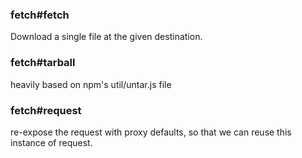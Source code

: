 ### fetch#fetch

Download a single file at the given destination.

### fetch#tarball

heavily based on npm's util/untar.js file

### fetch#request

re-expose the request with proxy defaults, so that we can
reuse this instance of request.

